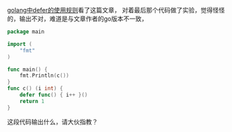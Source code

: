 [golang中defer的使用规则](https://studygolang.com/articles/10167)看了这篇文章， 对着最后那个代码做了实验，觉得怪怪的，输出不对，难道是与文章作者的go版本不一致，  

```go
package main

import (
	"fmt"
)

func main() {
	fmt.Println(c())
}
func c() (i int) {
	defer func() { i++ }()
	return 1
}
```

这段代码输出什么，请大伙指教？